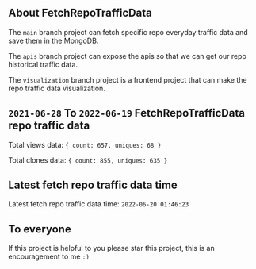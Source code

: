 ## About FetchRepoTrafficData

The `main` branch project can fetch specific repo everyday traffic data and save them in the MongoDB.

The `apis` branch project can expose the apis so that we can get our repo historical traffic data.

The `visualization` branch project is a frontend project that can make the repo traffic data visualization.

## `2021-06-28` To `2022-06-19` FetchRepoTrafficData repo traffic data

Total views data: `{ count: 657, uniques: 68 }`

Total clones data: `{ count: 855, uniques: 635 }`

## Latest fetch repo traffic data time

Latest fetch repo traffic data time: `2022-06-20 01:46:23`

## To everyone

If this project is helpful to you please star this project, this is an encouragement to me `:)`



